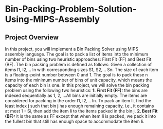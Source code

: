 # **Bin-Packing-Problem-Solution-Using-MIPS-Assembly**
## **Project Overview**
In this project, you will implement a Bin Packing Solver using MIPS assembly language. The goal is to pack a 
list of items into the minimum number of bins using two heuristic approaches: First Fit (FF) and Best Fit (BF). 
The bin packing problem is defined as follows: Given a collection of items I1, I2,… In with corresponding sizes 
S1, S2,… Sn. The size of each item is a floating-point number between 0 and 1. The goal is to pack these n items 
into the minimum number of bins of unit capacity, which means the capacity of each bin is one. In this project, 
we will solve the bin packing problem using the following two heuristics:
**1. First Fit (FF):** the bins are indexed sequentially as 1, 2, …All bins are initially empty. The items are 
considered for packing in the order I1, I2,… In. To pack an item Ii, find the least index j such that bin j 
has enough remaining capacity, i.e., it contains at most 1 - Si, then add the item Ii to the items packed in 
the bin j. 
**2. Best Fit (BF):** it is the same as FF except that when item Ii is packed, we pack it into the fullest bin that 
still has enough space to accommodate the item Ii. 



